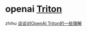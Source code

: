 # openai [Triton](https://openai.com/research/triton)



zhihu [谈谈对OpenAI Triton的一些理解](https://zhuanlan.zhihu.com/p/613244988)